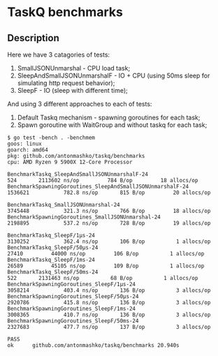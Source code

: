 # TaskQ benchmarks

## Description
Here we have 3 catagories of tests:

1. SmallJSONUnmarshal - CPU load task;
2. SleepAndSmallJSONUnmarshalF - IO + CPU (using 50ms sleep for simulating http request behavior); 
3. SleepF - IO (sleep with different time);

And using 3 different approaches to each of tests:
1. Default Taskq mechanism - spawning goroutines for each task;
2. Spawn goroutine with WaitGroup and without taskq for each task;


```
$ go test -bench . -benchmem
goos: linux
goarch: amd64
pkg: github.com/antonmashko/taskq/benchmarks
cpu: AMD Ryzen 9 5900X 12-Core Processor            

BenchmarkTaskq_SleepAndSmallJSONUnmarshalF-24                 	     524	   2113602 ns/op	     784 B/op	      18 allocs/op
BenchmarkSpawningGoroutines_SleepAndSmallJSONUnmarshalF-24    	 1536621	       782.8 ns/op	     815 B/op	      20 allocs/op

BenchmarkTaskq_SmallJSONUnmarshal-24                          	 3745448	       321.3 ns/op	     766 B/op	      18 allocs/op
BenchmarkSpawningGoroutines_SmallJSONUnmarshal-24             	 2198895	       537.2 ns/op	     728 B/op	      19 allocs/op

BenchmarkTaskq_SleepF/1µs-24                                  	 3130252	       362.4 ns/op	     106 B/op	       1 allocs/op
BenchmarkTaskq_SleepF/50µs-24                                 	   27410	     44000 ns/op	     106 B/op	       1 allocs/op
BenchmarkTaskq_SleepF/1ms-24                                  	   26589	     45105 ns/op	     109 B/op	       1 allocs/op
BenchmarkTaskq_SleepF/50ms-24                                 	     522	   2131463 ns/op	      68 B/op	       1 allocs/op
BenchmarkSpawningGoroutines_SleepF/1µs-24                     	 3058214	       403.4 ns/op	     136 B/op	       3 allocs/op
BenchmarkSpawningGoroutines_SleepF/50µs-24                    	 2920786	       415.8 ns/op	     136 B/op	       3 allocs/op
BenchmarkSpawningGoroutines_SleepF/1ms-24                     	 3008365	       410.7 ns/op	     136 B/op	       3 allocs/op
BenchmarkSpawningGoroutines_SleepF/50ms-24                    	 2327683	       477.7 ns/op	     137 B/op	       3 allocs/op

PASS
ok  	github.com/antonmashko/taskq/benchmarks	20.940s
```
